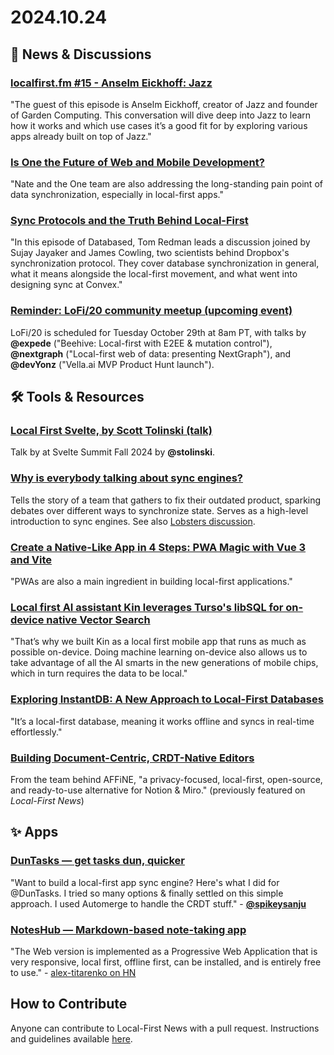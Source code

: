 # 2024.10.24

## 📰 News & Discussions 

### [localfirst.fm #15 - Anselm Eickhoff: Jazz](https://www.localfirst.fm/15)
"The guest of this episode is Anselm Eickhoff, creator of Jazz and founder of Garden Computing. This conversation will dive deep into Jazz to learn how it works and which use cases it’s a good fit for by exploring various apps already built on top of Jazz."

### [Is One the Future of Web and Mobile Development?](https://dev.to/mitchiemt11/is-one-the-future-of-web-and-mobile-development-df5)
"Nate and the One team are also addressing the long-standing pain point of data synchronization, especially in local-first apps."

### [Sync Protocols and the Truth Behind Local-First](https://www.youtube.com/watch?v=1vtp52Ytc_w)
"In this episode of Databased, Tom Redman leads a discussion joined by Sujay Jayaker and James Cowling, two scientists behind Dropbox's synchronization protocol. They cover database synchronization in general, what it means alongside the local-first movement, and what went into designing sync at Convex."

### [Reminder: LoFi/20 community meetup (upcoming event)](https://localfirstweb.dev/)
LoFi/20 is scheduled for Tuesday October 29th at 8am PT, with talks by **@expede** ("Beehive: Local-first with E2EE & mutation control"), **@nextgraph** ("Local-first web of data: presenting NextGraph"), and **@devYonz** ("Vella.ai MVP Product Hunt launch").


## 🛠️ Tools & Resources

### [Local First Svelte, by Scott Tolinski (talk)](https://youtu.be/fAPFsRP-mbc?t=8463)
Talk by at Svelte Summit Fall 2024 by **@stolinski**.

### [Why is everybody talking about sync engines?](https://fika.bar/blogs/paoramen/why-is-everybody-talking-about-sync-engines-01JAAEZTCMZA28DSESAJR3J30J)
Tells the story of a team that gathers to fix their outdated product, sparking debates over different ways to synchronize state. Serves as a high-level introduction to sync engines. See also [Lobsters discussion](https://lobste.rs/s/grv7hp/why_is_everybody_talking_about_sync).

### [Create a Native-Like App in 4 Steps: PWA Magic with Vue 3 and Vite](https://alexop.dev/posts/create-pwa-vue3-vite-4-steps/)
"PWAs are also a main ingredient in building local-first applications."

### [Local first AI assistant Kin leverages Turso's libSQL for on-device native Vector Search](https://turso.tech/blog/local-first-ai-assistant-kin-leverages-tursos-libsql-for-on-device-native-vector-search)
"That’s why we built Kin as a local first mobile app that runs as much as possible on-device. Doing machine learning on-device also allows us to take advantage of all the AI smarts in the new generations of mobile chips, which in turn requires the data to be local."

### [Exploring InstantDB: A New Approach to Local-First Databases](https://dev.to/abdulkadir_saloum_770fee4/exploring-instantdb-a-new-approach-to-local-first-databases-1j1p)
"It’s a local-first database, meaning it works offline and syncs in real-time effortlessly."

### [Building Document-Centric, CRDT-Native Editors](https://blocksuite.io/blog/document-centric.html)
From the team behind AFFiNE, "a privacy-focused, local-first, open-source, and ready-to-use alternative for Notion & Miro." (previously featured on _Local-First News_)


## ✨ Apps

### [DunTasks — get tasks dun, quicker](https://dunsuite.com/duntasks)
"Want to build a local-first app sync engine? Here's what I did for @DunTasks. I tried so many options & finally settled on this simple approach. I used Automerge to handle the CRDT stuff." - [**@spikeysanju**](https://x.com/spikeysanju/status/1847348406118650363)

### [NotesHub — Markdown-based note-taking app](https://about.noteshub.app/)
"The Web version is implemented as a Progressive Web Application that is very responsive, local first, offline first, can be installed, and is entirely free to use." - [alex-titarenko on HN](https://news.ycombinator.com/item?id=41808943)


## How to Contribute
Anyone can contribute to Local-First News with a pull request. Instructions and guidelines available [here](https://github.com/localfirstnews/localfirstnews).
